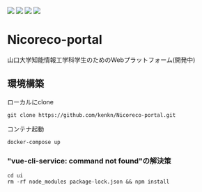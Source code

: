 ![](https://img.shields.io/badge/npm-7.13.0-blue)
![](https://img.shields.io/badge/vue/cli-4.5.13-brightgreen)
![](https://img.shields.io/badge/Go-1.15-orange)
![](https://img.shields.io/badge/Fiber-2.14.0-orange)
# Nicoreco-portal
山口大学知能情報工学科学生のためのWebプラットフォーム(開発中)

## 環境構築
ローカルにclone
```
git clone https://github.com/kenkn/Nicoreco-portal.git
```
コンテナ起動
```
docker-compose up
```

### "vue-cli-service: command not found"の解決策
```
cd ui
rm -rf node_modules package-lock.json && npm install
```

